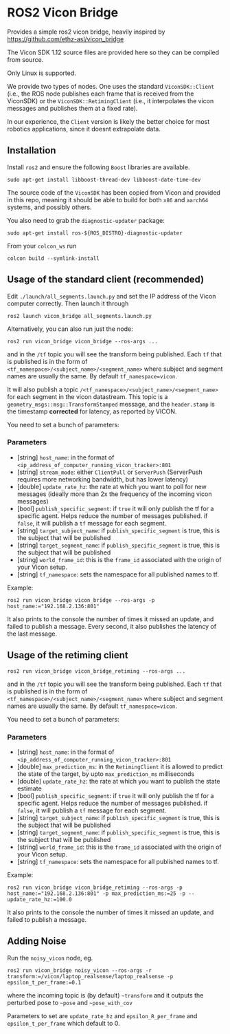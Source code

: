 # ROS2 Vicon Bridge


Provides a simple ros2 vicon bridge, heavily inspired by https://github.com/ethz-asl/vicon_bridge

The Vicon SDK 1.12 source files are provided here so they can be compiled from source.

Only Linux is supported. 


We provide two types of nodes. One uses the standard `ViconSDK::Client` (i.e., the ROS node publishes each frame that is received from the ViconSDK)  or the `ViconSDK::RetimingClient` (i.e., it interpolates the vicon messages and publishes them at a fixed rate). 

In our experience, the `Client` version is likely the better choice for most robotics applications, since it doesnt extrapolate data. 
## Installation

Install `ros2` and ensure the following `Boost` libraries are available. 
```
sudo apt-get install libboost-thread-dev libboost-date-time-dev
```
The source code of the `ViconSDK` has been copied from Vicon and provided in this repo, meaning it should be able to build for both `x86` and `aarch64` systems, and possibly others. 

You also need to grab the `diagnostic-updater` package:
```
sudo apt-get install ros-${ROS_DISTRO}-diagnostic-updater
```

From your `colcon_ws` run 
```
colcon build --symlink-install
```

## Usage of the standard client (recommended)
Edit `./launch/all_segments.launch.py` and set the IP address of the Vicon computer correctly. 
Then launch it through
```
ros2 launch vicon_bridge all_segments.launch.py
```

Alternatively, you can also run just the node:
```
ros2 run vicon_bridge vicon_bridge --ros-args ...
``` 
and in the `/tf` topic you will see the transform being published. Each `tf` that is published is in the form of `<tf_namespace>/<subject_name>/<segment_name>` where subject and segment names are usually the same. By default `tf_namespace=vicon`. 

It will also publish a topic `/<tf_namespace>/<subject_name>/<segment_name>` for each segment in the vicon datastream. This topic is a `geometry_msgs::msg::TransformStamped` message, and the `header.stamp` is the timestamp **corrected** for latency, as reported by VICON. 

You need to set a bunch of parameters:

### Parameters 
- [string] `host_name`: in the format of `<ip_address_of_computer_running_vicon_tracker>:801`
- [string] `stream_mode`: either `ClientPull` or `ServerPush` (ServerPush requires more networking bandwidth, but has lower latency)
- [double] `update_rate_hz`: the rate at which you want to poll for new messages (ideally more than 2x the frequency of the incoming vicon messages)
- [bool] `publish_specific_segment`: if `true` it will only publish the tf for a specific agent. Helps reduce the number of messages published. if `false`, it will publish a `tf` message for each segment. 
- [string] `target_subject_name`:  if `publish_specific_segment` is true, this is the subject that will be published
- [string] `target_segment_name`:  if `publish_specific_segment` is true, this is the subject that will be published
- [string] `world_frame_id`: this is the `frame_id`  associated with the origin of your Vicon setup. 
- [string] `tf_namespace`: sets the namespace for all published names to tf. 


Example:
```
ros2 run vicon_bridge vicon_bridge --ros-args -p host_name:="192.168.2.136:801"
```

It also prints to the console the number of times it missed an update, and failed to publish a message.  Every second, it also publishes the latency of the last message. 





## Usage of the retiming client
```
ros2 run vicon_bridge vicon_bridge_retiming --ros-args ...
``` 
and in the `/tf` topic you will see the transform being published. Each `tf` that is published is in the form of `<tf_namespace>/<subject_name>/<segment_name>` where subject and segment names are usually the same. By default `tf_namespace=vicon`. 

You need to set a bunch of parameters:

### Parameters 
- [string] `host_name`: in the format of `<ip_address_of_computer_running_vicon_tracker>:801`
- [double] `max_prediction_ms`: in the `RetimingClient` it is allowed to predict the state of the target, by upto `max_prediction_ms` milliseconds
- [double] `update_rate_hz`: the rate at which you want to publish the state estimate
- [bool] `publish_specific_segment`: if `true` it will only publish the tf for a specific agent. Helps reduce the number of messages published. if `false`, it will publish a `tf` message for each segment. 
- [string] `target_subject_name`:  if `publish_specific_segment` is true, this is the subject that will be published
- [string] `target_segment_name`:  if `publish_specific_segment` is true, this is the subject that will be published
- [string] `world_frame_id`: this is the `frame_id`  associated with the origin of your Vicon setup. 
- [string] `tf_namespace`: sets the namespace for all published names to tf. 


Example:
```
ros2 run vicon_bridge vicon_bridge_retiming --ros-args -p host_name:="192.168.2.136:801" -p max_prediction_ms:=25 -p --update_rate_hz:=100.0
```

It also prints to the console the number of times it missed an update, and failed to publish a message. 



## Adding Noise
Run the `noisy_vicon` node, eg.
```
ros2 run vicon_bridge noisy_vicon --ros-args -r transform:=/vicon/laptop_realsense/laptop_realsense -p epsilon_t_per_frame:=0.1
```
where the incoming topic is (by default) `~transform` and it outputs the perturbed pose to `~pose` and `~pose_with_cov`

Parameters to set are `update_rate_hz` and `epsilon_R_per_frame` and `epsilon_t_per_frame` which default to 0. 
